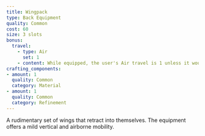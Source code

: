 ```yaml
---
title: Wingpack
type: Back Equipment
quality: Common
cost: 60
size: 3 slots
bonus:
  travel:
    - type: Air
      set: 1
    - content: While equipped, the user's Air travel is 1 unless it would be otherwise higher.
crafting_components:
- amount: 1
  quality: Common
  category: Material
- amount: 1
  quality: Common
  category: Refinement
---
```

A rudimentary set of wings that retract into themselves. The equipment offers a mild vertical and airborne mobility.